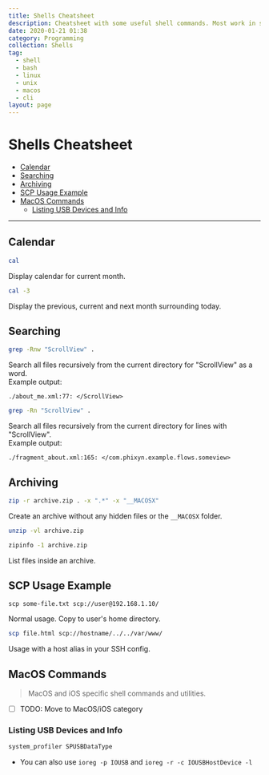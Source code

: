 ```yaml
---
title: Shells Cheatsheet
description: Cheatsheet with some useful shell commands. Most work in shell and bash.
date: 2020-01-21 01:38
category: Programming
collection: Shells
tag:
  - shell
  - bash
  - linux
  - unix
  - macos
  - cli
layout: page
---
```


# Shells Cheatsheet

- [Calendar](#calendar)
- [Searching](#searching)
- [Archiving](#archiving)
- [SCP Usage Example](#scp-usage-example)
- [MacOS Commands](#macos-commands)
  - [Listing USB Devices and Info](#listing-usb-devices-and-info)

- - -

## Calendar

```sh
cal
```

Display calendar for current month.

```sh
cal -3
```

Display the previous, current and next month surrounding today.

## Searching

```sh
grep -Rnw "ScrollView" .
```

Search all files recursively from the current directory for "ScrollView" as a word.  
Example output:

`./about_me.xml:77: </ScrollView>`

```sh
grep -Rn "ScrollView" .
```

Search all files recursively from the current directory for lines with "ScrollView".  
Example output:

`./fragment_about.xml:165: </com.phixyn.example.flows.someview>`

## Archiving

```sh
zip -r archive.zip . -x ".*" -x "__MACOSX"
```

Create an archive without any hidden files or the `__MACOSX` folder.

```sh
unzip -vl archive.zip
```

```sh
zipinfo -1 archive.zip
```

List files inside an archive.

## SCP Usage Example

```
scp some-file.txt scp://user@192.168.1.10/
```

Normal usage. Copy to user's home directory.

```sh
scp file.html scp://hostname/../../var/www/
```

Usage with a host alias in your SSH config.

## MacOS Commands

> MacOS and iOS specific shell commands and utilities.

* [ ] TODO: Move to MacOS/iOS category

### Listing USB Devices and Info

```sh
system_profiler SPUSBDataType
```

* You can also use `ioreg -p IOUSB` and `ioreg -r -c IOUSBHostDevice -l`
